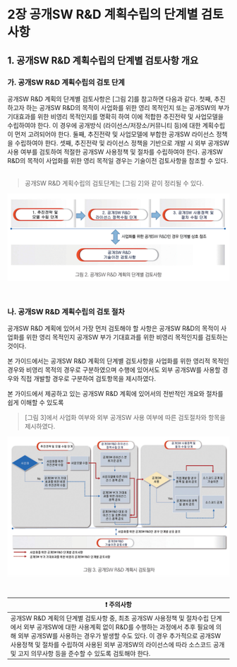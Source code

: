 # 2장 공개SW R&D 계획수립의 단계별 검토사항

## 1. 공개SW R&D 계획수립의 단계별 검토사항 개요

### 가. 공개SW R&D 계획수립의 검토 단계

공개SW R&D 계획의 단계별 검토사항은 [그림 2]를 참고하면 다음과 같다. 첫째, 추진하고자 하는 공개SW R&D의 목적이 사업화를 위한 영리 목적인지 또는 공개SW의 부가 기대효과를 위한 비영리 목적인지를 명확히 하여 이에 적합한 추진전략 및 사업모델을 수립하여야 한다. 이 경우에 공개방식 (라이선스/저장소/커뮤니티 등)에 대한 계획수립이 먼저 고려되어야 한다. 둘째, 추진전략 및 사업모델에 부합한 공개SW 라이선스 정책을 수립하여야 한다. 셋째, 추진전략 및 라이선스 정책을 기반으로 개발 시 외부 공개SW 사용 여부를 검토하여 적절한 공개SW 사용정책 및 절차를 수립하여야 한다. 공개SW R&D의 목적이 사업화를 위한 영리 목적일 경우는 기술이전 검토사항을 참조할 수 있다.<br>
<br>

> 공개SW R&D 계획수립의 검토단계는 [그림 2]와 같이 정리될 수 있다. 

<p align="center"><img src="/assets/part1/02/01/image2.jpg" alt="그림 2. 공개SW R&D 계획의 단계별 검토사항" title="그림 2. 공개SW R&D 계획의 단계별 검토사항" width="750px"></p><br>

### 나. 공개SW R&D 계획수립의 검토 절차
공개SW R&D 계획에 있어서 가장 먼저 검토해야 할 사항은 공개SW R&D의 목적이 사업화를 위한 영리 목적인지
공개SW 부가 기대효과를 위한 비영리 목적인지를 검토하는 것이다. 

본 가이드에서는 공개SW R&D 계획의 단계별 검토사항을 사업화를 위한 영리적 목적인 경우와 비영리 목적의 경우로 구분하였으며 수행에 있어서도 외부 공개SW를 사용할 경우와 직접 개발할 경우로 구분하여 검토항목을 제시하였다.

본 가이드에서 제공하고 있는 공개SW R&D 계획에 있어서의 전반적인 개요와 절차를 쉽게 이해할 수 있도록

> [그림 3]에서 사업화 여부와 외부 공개SW 사용 여부에 따른 검토절차와 항목을 제시하였다. 

<p align="center"><img src="/assets/part1/02/01/image3.jpg" alt="그림 3. 공개SW R&D 계획시 검토절차" title="그림 2. 그림 3. 공개SW R&D 계획시 검토절차" width="750px"></p><br>


| <div style="width:100%"><div style="width:100%; text-align:center"> :heavy_exclamation_mark: 주의사항</div></div> |
| --------------- |
| 공개SW R&D 계획의 단계별 검토사항 중, 최초 공개SW 사용정책 및 절차수립 단계에서 외부 공개SW에 대한 사용계획 없이 R&D를 수행하는 과정에서 추후 필요에 의해 외부 공개SW를 사용하는 경우가 발생할 수도 있다. 이 경우 추가적으로 공개SW 사용정책 및 절차를 수립하여 사용된 외부 공개SW의 라이선스에 따라 소스코드 공개 및 고지 의무사항 등을 준수할 수 있도록 검토해야 한다.  |

